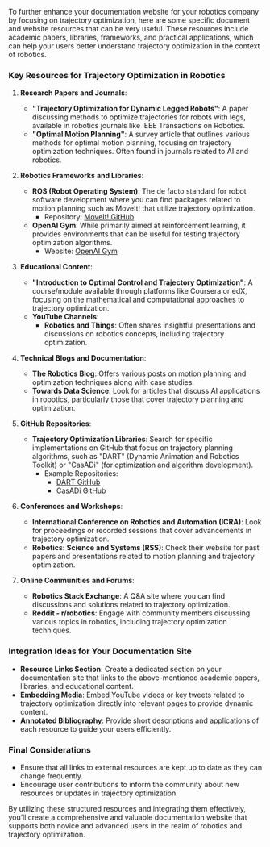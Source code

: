 To further enhance your documentation website for your robotics company by focusing on trajectory optimization, here are some specific document and website resources that can be very useful. These resources include academic papers, libraries, frameworks, and practical applications, which can help your users better understand trajectory optimization in the context of robotics.

### Key Resources for Trajectory Optimization in Robotics

1. **Research Papers and Journals**:
   - **"Trajectory Optimization for Dynamic Legged Robots"**: A paper discussing methods to optimize trajectories for robots with legs, available in robotics journals like IEEE Transactions on Robotics.
   - **"Optimal Motion Planning"**: A survey article that outlines various methods for optimal motion planning, focusing on trajectory optimization techniques. Often found in journals related to AI and robotics.
   
2. **Robotics Frameworks and Libraries**:
   - **ROS (Robot Operating System)**: The de facto standard for robot software development where you can find packages related to motion planning such as MoveIt! that utilize trajectory optimization.
     - Repository: [MoveIt! GitHub](https://github.com/ros-simulation/moveit)
   - **OpenAI Gym**: While primarily aimed at reinforcement learning, it provides environments that can be useful for testing trajectory optimization algorithms.
     - Website: [OpenAI Gym](https://gym.openai.com/)
   
3. **Educational Content**:
   - **"Introduction to Optimal Control and Trajectory Optimization"**: A course/module available through platforms like Coursera or edX, focusing on the mathematical and computational approaches to trajectory optimization.
   - **YouTube Channels**:
     - **Robotics and Things**: Often shares insightful presentations and discussions on robotics concepts, including trajectory optimization.

4. **Technical Blogs and Documentation**:
   - **The Robotics Blog**: Offers various posts on motion planning and optimization techniques along with case studies.
   - **Towards Data Science**: Look for articles that discuss AI applications in robotics, particularly those that cover trajectory planning and optimization.

5. **GitHub Repositories**:
   - **Trajectory Optimization Libraries**: Search for specific implementations on GitHub that focus on trajectory planning algorithms, such as "DART" (Dynamic Animation and Robotics Toolkit) or "CasADi" (for optimization and algorithm development).
     - Example Repositories: 
       - [DART GitHub](https://github.com/dartsim/dart)
       - [CasADi GitHub](https://github.com/casadi/casadi)

6. **Conferences and Workshops**:
   - **International Conference on Robotics and Automation (ICRA)**: Look for proceedings or recorded sessions that cover advancements in trajectory optimization.
   - **Robotics: Science and Systems (RSS)**: Check their website for past papers and presentations related to motion planning and trajectory optimization.

7. **Online Communities and Forums**:
   - **Robotics Stack Exchange**: A Q&A site where you can find discussions and solutions related to trajectory optimization.
   - **Reddit - r/robotics**: Engage with community members discussing various topics in robotics, including trajectory optimization techniques.

### Integration Ideas for Your Documentation Site

- **Resource Links Section**: Create a dedicated section on your documentation site that links to the above-mentioned academic papers, libraries, and educational content. 
- **Embedding Media**: Embed YouTube videos or key tweets related to trajectory optimization directly into relevant pages to provide dynamic content.
- **Annotated Bibliography**: Provide short descriptions and applications of each resource to guide your users efficiently.

### Final Considerations

- Ensure that all links to external resources are kept up to date as they can change frequently.
- Encourage user contributions to inform the community about new resources or updates in trajectory optimization.

By utilizing these structured resources and integrating them effectively, you’ll create a comprehensive and valuable documentation website that supports both novice and advanced users in the realm of robotics and trajectory optimization.